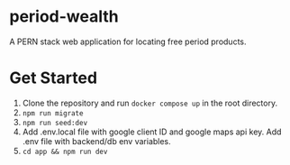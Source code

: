 # period-wealth
A PERN stack web application for locating free period products.

# Get Started
1. Clone the repository and run `docker compose up` in the root directory.
2. `npm run migrate`
3. `npm run seed:dev`
4. Add .env.local file with google client ID and google maps api key. Add .env file with backend/db env variables.
4. `cd app && npm run dev`